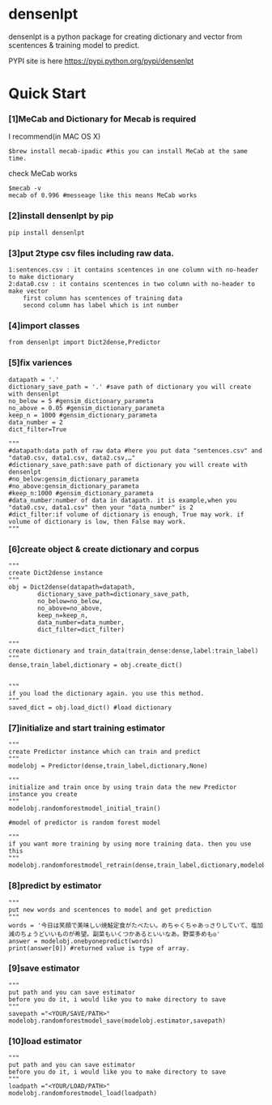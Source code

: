 # densenlpt  
densenlpt is a python package for creating dictionary and vector from scentences &amp; training model to predict.  
  
  
PYPI site is here
https://pypi.python.org/pypi/densenlpt  
    
# Quick Start  
### [1]MeCab and Dictionary for Mecab is required  
I recommend(in MAC OS X)  
```
$brew install mecab-ipadic #this you can install MeCab at the same time.
```
check MeCab works  
```
$mecab -v
mecab of 0.996 #messeage like this means MeCab works
```
  
### [2]install densenlpt by pip  
```
pip install densenlpt
```
  
### [3]put 2type csv files including raw data.  
	1:sentences.csv : it contains scentences in one column with no-header to make dictionary  
	2:data0.csv : it contains scentences in two column with no-header to make vector  
		first column has scentences of training data  
		second column has label which is int number  
  
### [4]import classes  
```
from densenlpt import Dict2dense,Predictor
```
  
### [5]fix variences  
```
datapath = '.' 
dictionary_save_path = '.' #save path of dictionary you will create with densenlpt
no_below = 5 #gensim_dictionary_parameta
no_above = 0.05 #gensim_dictionary_parameta
keep_n = 1000 #gensim_dictionary_parameta
data_number = 2 
dict_filter=True 

"""
#datapath:data path of raw data #here you put data "sentences.csv" and "data0.csv, data1.csv, data2.csv,…"
#dictionary_save_path:save path of dictionary you will create with densenlpt
#no_below:gensim_dictionary_parameta
#no_above:gensim_dictionary_parameta
#keep_n:1000 #gensim_dictionary_parameta
#data_number:number of data in datapath. it is example,when you "data0.csv, data1.csv" then your "data_number" is 2
#dict_filter:if volume of dictionary is enough, True may work. if volume of dictionary is low, then False may work.
"""
```
  
### [6]create object & create dictionary and corpus  
```
"""
create Dict2dense instance
"""
obj = Dict2dense(datapath=datapath, 
		dictionary_save_path=dictionary_save_path, 
		no_below=no_below, 
		no_above=no_above, 
		keep_n=keep_n, 
		data_number=data_number,
		dict_filter=dict_filter)

"""
create dictionary and train_data(train_dense:dense,label:train_label)
"""
dense,train_label,dictionary = obj.create_dict()


"""
if you load the dictionary again. you use this method.
"""
saved_dict = obj.load_dict() #load dictionary
```
  
### [7]initialize and start training estimator   
```
"""
create Predictor instance which can train and predict
"""
modelobj = Predictor(dense,train_label,dictionary,None)

"""
initialize and train once by using train data the new Predictor instance you create
"""
modelobj.randomforestmodel_initial_train()

#model of predictor is random forest model

"""
if you want more training by using more training data. then you use this
"""
modelobj.randomforestmodel_retrain(dense,train_label,dictionary,modelobj.estimator)

```
  
### [8]predict by estimator  
```
"""
put new words and scentences to model and get prediction
"""
words = '今日は笑顔で美味しい焼鮭定食がたべたい。めちゃくちゃあっさりしていて、塩加減のちょうどいいものが希望。副菜もいくつかあるといいなあ。野菜多めも◎'
answer = modelobj.onebyonepredict(words)
print(answer[0]) #returned value is type of array.
```

### [9]save estimator  
```
"""
put path and you can save estimator
before you do it, i would like you to make directory to save
"""
savepath ="<YOUR/SAVE/PATH>"
modelobj.randomforestmodel_save(modelobj.estimator,savepath)

```

### [10]load estimator  
```
"""
put path and you can save estimator
before you do it, i would like you to make directory to save
"""
loadpath ="<YOUR/LOAD/PATH>"
modelobj.randomforestmodel_load(loadpath)

```
